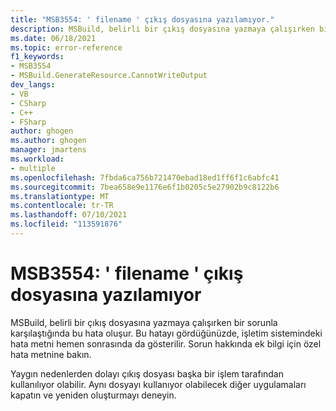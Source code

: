 ```yaml
---
title: "MSB3554: ' filename ' çıkış dosyasına yazılamıyor."
description: MSBuild, belirli bir çıkış dosyasına yazmaya çalışırken bir sorunla karşılaştığında bu hata oluşur.
ms.date: 06/18/2021
ms.topic: error-reference
f1_keywords:
- MSB3554
- MSBuild.GenerateResource.CannotWriteOutput
dev_langs:
- VB
- CSharp
- C++
- FSharp
author: ghogen
ms.author: ghogen
manager: jmartens
ms.workload:
- multiple
ms.openlocfilehash: 7fbda6ca756b721470ebad18ed1ff6f1c6abfc41
ms.sourcegitcommit: 7bea658e9e1176e6f1b0205c5e27902b9c8122b6
ms.translationtype: MT
ms.contentlocale: tr-TR
ms.lasthandoff: 07/10/2021
ms.locfileid: "113591876"
---
```

# <a name="msb3554-cannot-write-to-the-output-file-filename"></a>MSB3554: ' filename ' çıkış dosyasına yazılamıyor

MSBuild, belirli bir çıkış dosyasına yazmaya çalışırken bir sorunla karşılaştığında bu hata oluşur. Bu hatayı gördüğünüzde, işletim sistemindeki hata metni hemen sonrasında da gösterilir. Sorun hakkında ek bilgi için özel hata metnine bakın.

Yaygın nedenlerden dolayı çıkış dosyası başka bir işlem tarafından kullanılıyor olabilir. Aynı dosyayı kullanıyor olabilecek diğer uygulamaları kapatın ve yeniden oluşturmayı deneyin.

